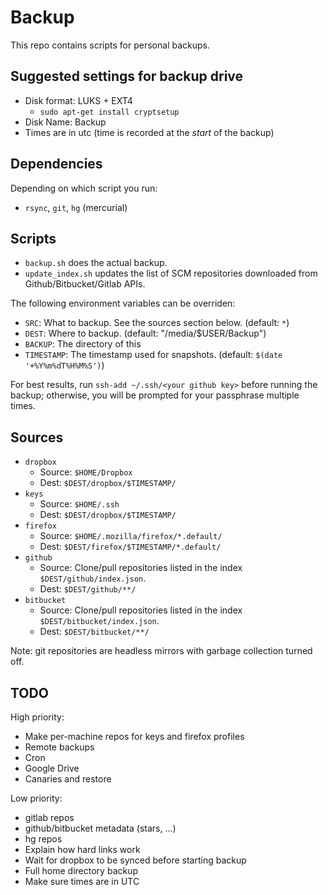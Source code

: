 # Backup

This repo contains scripts for personal backups.

## Suggested settings for backup drive

- Disk format: LUKS + EXT4
  - `sudo apt-get install cryptsetup`
- Disk Name: Backup
- Times are in utc (time is recorded at the *start* of the backup)

## Dependencies

Depending on which script you run:

- `rsync`, `git`, `hg` (mercurial)

## Scripts

- `backup.sh` does the actual backup.
- `update_index.sh` updates the list of SCM repositories downloaded from
  Github/Bitbucket/Gitlab APIs.

The following environment variables can be overriden:

- `SRC`: What to backup. See the sources section below. (default: `*`)
- `DEST`: Where to backup. (default: "/media/$USER/Backup")
- `BACKUP`: The directory of this
- `TIMESTAMP`: The timestamp used for snapshots. (default: `$(date '+%Y%m%dT%H%M%S')`)

For best results, run `ssh-add ~/.ssh/<your github key>` before running the
backup; otherwise, you will be prompted for your passphrase multiple times.

## Sources

- `dropbox`
  - Source: `$HOME/Dropbox`
  - Dest:   `$DEST/dropbox/$TIMESTAMP/`
- `keys`
  - Source: `$HOME/.ssh`
  - Dest:   `$DEST/dropbox/$TIMESTAMP/`
- `firefox`
  - Source: `$HOME/.mozilla/firefox/*.default/`
  - Dest:   `$DEST/firefox/$TIMESTAMP/*.default/`
- `github`
  - Source: Clone/pull repositories listed in the index `$DEST/github/index.json`.
  - Dest:   `$DEST/github/**/`
- `bitbucket`
  - Source: Clone/pull repositories listed in the index `$DEST/bitbucket/index.json`.
  - Dest:   `$DEST/bitbucket/**/`

Note: git repositories are headless mirrors with garbage collection turned off.

## TODO

High priority:

- Make per-machine repos for keys and firefox profiles
- Remote backups
- Cron
- Google Drive
- Canaries and restore

Low priority:

- gitlab repos
- github/bitbucket metadata (stars, ...)
- hg repos
- Explain how hard links work
- Wait for dropbox to be synced before starting backup
- Full home directory backup
- Make sure times are in UTC
